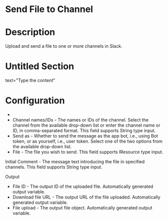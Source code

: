 ﻿# Send File to Channel

# Description

Upload and send a file to one or more channels in Slack.

# Untitled Section

text="Type the content"

# Configuration

* 
* Channel names/IDs - The names or IDs of the channel. Select the channel from the available drop-down list or enter the channel name or ID, in comma-separated format. This field supports String type input.
* Send as - Whether to send the message as the app bot, i.e., using Bot token, or as yourself, i.e., user token. Select one of the two options from the available drop-down list.
* File - The file you wish to send. This field supports IResource type input.







Initial Comment - The message text introducing the file in specified channels. This field supports String type input.



Output

* File ID - The output ID of the uploaded file. Automatically generated output variable.
* Download file URL - The output URL of the file uploaded. Automatically generated output variable.
* File upload - The output file object. Automatically generated output variable.
